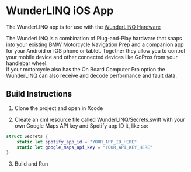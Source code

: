 # WunderLINQ iOS App

The WunderLINQ app is for use with the [WunderLINQ Hardware](https://www.wunderlinq.com)

The WunderLINQ is a combination of Plug-and-Play hardware that snaps into your existing BMW Motorcycle 
Navigation Prep and a companion app for your Android or iOS phone or tablet.  Together they allow you 
to control your mobile device and other connected devices like GoPros from your handlebar wheel.  
If your motorcycle also has the On Board Computer Pro option the WunderLINQ can also receive and 
decode performance and fault data.

## Build Instructions
1. Clone the project and open in Xcode

2. Create an xml resource file called WunderLINQ/Secrets.swift with your own Google Maps API key and Spotify app ID it, like so:
```swift
struct Secrets {
    static let spotify_app_id = "YOUR_APP_ID_HERE"
    static let google_maps_api_key = "YOUR_API_KEY_HERE"
}
```
3. Build and Run
